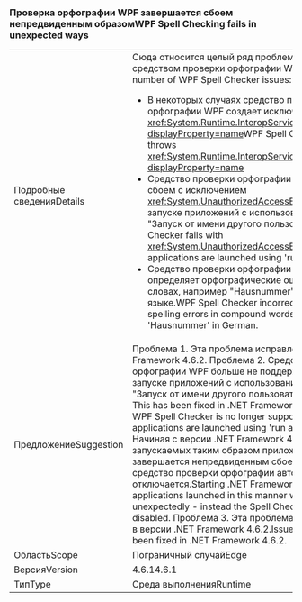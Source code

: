 ### <a name="wpf-spell-checking-fails-in-unexpected-ways"></a><span data-ttu-id="bdbe9-101">Проверка орфографии WPF завершается сбоем непредвиденным образом</span><span class="sxs-lookup"><span data-stu-id="bdbe9-101">WPF Spell Checking fails in unexpected ways</span></span>

|   |   |
|---|---|
|<span data-ttu-id="bdbe9-102">Подробные сведения</span><span class="sxs-lookup"><span data-stu-id="bdbe9-102">Details</span></span>|<span data-ttu-id="bdbe9-103">Сюда относится целый ряд проблем, связанных со средством проверки орфографии WPF:</span><span class="sxs-lookup"><span data-stu-id="bdbe9-103">This includes a number of WPF Spell Checker issues:</span></span><ul><li><span data-ttu-id="bdbe9-104">В некоторых случаях средство проверки орфографии WPF создает исключение <xref:System.Runtime.InteropServices.COMException?displayProperty=name></span><span class="sxs-lookup"><span data-stu-id="bdbe9-104">WPF Spell Checker sometimes throws <xref:System.Runtime.InteropServices.COMException?displayProperty=name></span></span></li><li><span data-ttu-id="bdbe9-105">Средство проверки орфографии WPF завершается сбоем с исключением <xref:System.UnauthorizedAccessException> при запуске приложений с использованием параметра "Запуск от имени другого пользователя"</span><span class="sxs-lookup"><span data-stu-id="bdbe9-105">WPF Spell Checker fails with <xref:System.UnauthorizedAccessException> when applications are launched using 'run as different user'</span></span></li><li><span data-ttu-id="bdbe9-106">Средство проверки орфографии WPF неверно определяет орфографические ошибки в составных словах, например "Hausnummer" в немецком языке.</span><span class="sxs-lookup"><span data-stu-id="bdbe9-106">WPF Spell Checker incorrectly identifies spelling errors in compound words like 'Hausnummer' in German.</span></span></li></ul>|
|<span data-ttu-id="bdbe9-107">Предложение</span><span class="sxs-lookup"><span data-stu-id="bdbe9-107">Suggestion</span></span>|<span data-ttu-id="bdbe9-108">Проблема 1. Эта проблема исправлена в .NET Framework 4.6.2. Проблема 2. Средство проверки орфографии WPF больше не поддерживается при запуске приложений с использованием параметра "Запуск от имени другого пользователя".</span><span class="sxs-lookup"><span data-stu-id="bdbe9-108">Issue #1 - This has been fixed in .NET Framework 4.6.2 Issue #2 - WPF Spell Checker is no longer supported when applications are launched using 'run as different user'.</span></span> <span data-ttu-id="bdbe9-109">Начиная с версии .NET Framework 4.6.2, работа запускаемых таким образом приложений не завершается непредвиденным сбоем. Вместо этого средство проверки орфографии автоматически отключается.</span><span class="sxs-lookup"><span data-stu-id="bdbe9-109">Starting .NET Framework 4.6.2, applications launched in this manner will no longer crash unexpectedly - instead the Spell Checker will be silently disabled.</span></span> <span data-ttu-id="bdbe9-110">Проблема 3. Эта проблема была исправлена в версии .NET Framework 4.6.2.</span><span class="sxs-lookup"><span data-stu-id="bdbe9-110">Issue #3 - This has been fixed in .NET Framework 4.6.2.</span></span>|
|<span data-ttu-id="bdbe9-111">Область</span><span class="sxs-lookup"><span data-stu-id="bdbe9-111">Scope</span></span>|<span data-ttu-id="bdbe9-112">Пограничный случай</span><span class="sxs-lookup"><span data-stu-id="bdbe9-112">Edge</span></span>|
|<span data-ttu-id="bdbe9-113">Версия</span><span class="sxs-lookup"><span data-stu-id="bdbe9-113">Version</span></span>|<span data-ttu-id="bdbe9-114">4.6.1</span><span class="sxs-lookup"><span data-stu-id="bdbe9-114">4.6.1</span></span>|
|<span data-ttu-id="bdbe9-115">Тип</span><span class="sxs-lookup"><span data-stu-id="bdbe9-115">Type</span></span>|<span data-ttu-id="bdbe9-116">Среда выполнения</span><span class="sxs-lookup"><span data-stu-id="bdbe9-116">Runtime</span></span>|

